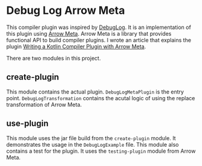 # Debug Log Arrow Meta

This compiler plugin was inspired by [DebugLog](https://github.com/kevinmost/debuglog). It is an implementation of this plugin
using [Arrow Meta](https://github.com/arrow-kt/arrow-meta). Arrow Meta is a library that provides functional API to build
compiler plugins. I wrote an article that explains the plugin [Writing a Kotlin Compiler Plugin with Arrow Meta](https://medium.com/@heyitsmohit/writing-kotlin-compiler-plugin-with-arrow-meta-cf7b3689aa3e).

There are two modules in this project. 

## create-plugin

This module contains the actual plugin. `DebugLogMetaPlugin` is the entry point. `DebugLogTransformation` contains the acutal
logic of using the replace transformation of Arrow Meta. 


## use-plugin

This module uses the jar file build from the `create-plugin` module. It demonstrates the usage in the `DebugLogExample` file.
This module also contains a test for the plugin. It uses the `testing-plugin` module from Arrow Meta. 

